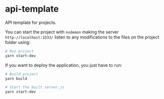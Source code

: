 # api-template

API template for projects.

You can start the project with `nodemon` making the server `http://localhost:3333/` listen to any modifications to the files on the project folder using:

```bash
# Run project
yarn start:dev
```

If you want to deploy the application, you just have to run:

```bash
# Build project
yarn build

# Start the built server.js
yarn start:dev
```
